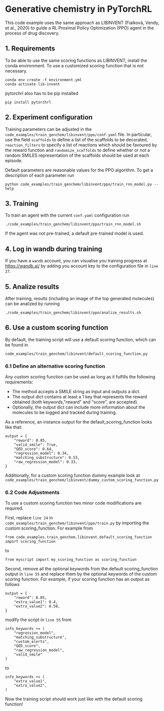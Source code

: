 # Generative chemistry in PyTorchRL

This code example uses the same approach as LIBINVENT (Fialková, Vendy, et al., 2020) to guide a RL Proximal Policy Optimization (PPO) agent in the process of drug discovery.

## 1. Requirements

To be able to use the same scoring functions as LIBINVENT, install the conda environment. To use a customized scoring function that is not necessary.

    conda env create -f environment.yml
    conda activate lib-invent

pytorchrl also has to be pip installed

    pip install pytorchrl

## 2. Experiment configuration

Training parameters can be adjusted in the `code_examples/train_genchem/libinvent/ppo/conf.yaml` file. In particular, use the field `scaffolds` to define a list of the scaffolds to be decorated, `reaction_filters` to specify a list of reactions which should be favoured by the reward function and `randomize_scaffolds` to define whether or not a random SMILES representation of the scaffolds should be used at each episode. 

Default parameters are reasonable values for the PPO algorithm. To get a description of each parameter run

    python code_examples/train_genchem/libinvent/ppo/train_rnn_model.py --help

## 3. Training

To train an agent with the current `conf.yaml` configuration run

    ./code_examples/train_genchem/libinvent/ppo/train_rnn_model.sh

If the agent was not pre-trained, a default pre-trained model is used.

## 4. Log in wandb during training

If you have a `wandb` account, you can visualise you training progress at https://wandb.ai/ by adding you account key to the configuration file in `line 27`.

## 5. Analize results

After training, results (including an image of the top generated molecules) can be analized by running

    ./code_examples/train_genchem/libinvent/ppo/analize_results.sh

## 6. Use a custom scoring function

By default, the training script will use a default scoring function, which can be found in 

    code_examples/train_genchem/libinvent/default_scoring_function.py

### 6.1 Define an alternative scoring function

Any custom scoring function can be used as long as it fulfills the following requirements:
    
- The method accepts a SMILE string as input and outputs a dict.
- The output dict contains at least a 1 key that represents the reward obtained (both keywords,"reward" and "score", are accepted).
- Optionally, the output dict can include more information about the molecules to be logged and tracked during training.

As a reference, an instance output for the default_scoring_function looks like that:

    output = {
        "reward": 0.85,
        "valid_smile": True,
        "QED_score": 0.64,
        "regression_model": 0.34,
        "matching_substructure": 0.53,
        "raw_regression_model": 0.33,
    }

Additionally, for a custom scoring function dummy example look at `code_examples/train_genchem/libinvent/dummy_custom_scoring_function.py`

### 6.2 Code Adjustments

To use a custom scoring function two minor code modifications are required.

First, replace `line 24` in `code_examples/train_genchem/libinvent/ppo/train.py` by importing the custom scoring_function. For example from 

    from code_examples.train_genchem.libinvent.default_scoring_function import scoring_function

to

    from myscript import my_scoring_function as scoring_function

Second, remove all the optional keywords from the default scoring_function output in `line 55` and replace them by the optional keywords of the custom scoring function. For example, if your scoring function has an output as follows

    output = {
        "reward": 0.85,
        "extra_value1": 0.4,
        "extra_value2": 0.58,
    }

modify the script in `line 55` from

    info_keywords += (
        "regression_model",
        "matching_substructure",
        "custom_alerts",
        "QED_score",
        "raw_regression_model",
        "valid_smile"
    )

to

    info_keywords += (
        "extra_value1",
        "extra_value2",
    )

Now the training script should work just like with the default scoring function!